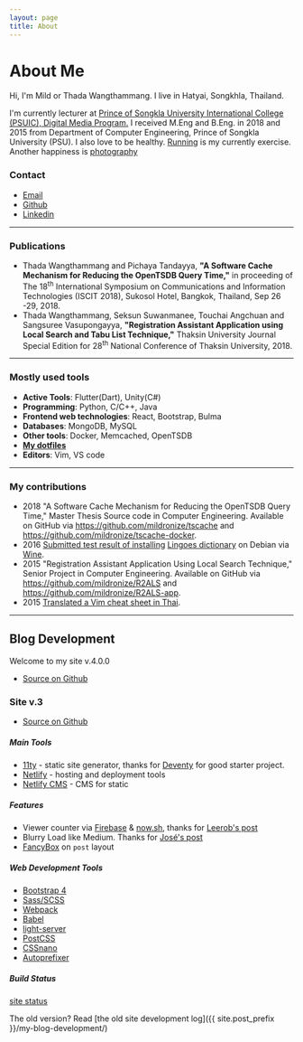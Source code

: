 ```yaml
---
layout: page
title: About
---
```


<h1 class="page-title">About Me</h1>

 <p>Hi, I'm Mild or Thada Wangthammang. I live in Hatyai, Songkhla, Thailand. </p>
      <p>I'm currently lecturer at <a href="https://www.uic.psu.ac.th/" target="blank">Prince of Songkla University International College (PSUIC), Digital Media Program.</a> I received M.Eng and B.Eng. in 2018 and 2015 from Department of Computer Engineering, Prince of
      Songkla University (PSU). I also love to be healthy. <a href="https://connect.garmin.com/modern/profile/6bbc2036-215a-42b6-b8ab-179c7672fabc">Running</a> is my currently exercise. Another happiness is <a href="https://www.flickr.com/photos/mildronize">photography</a> </p>
    
### Contact
<ul class="about-contact">
  <li>
    <a class="about-user-link" href="mailto:{{ site.contacts.email }}"><i class="fas fa-envelope"></i><span class="about-user-link-title">Email</span></a>
  </li>
  <li>
    <a class="about-user-link" href="{{ site.contacts.github }}"><i class="fab fa-github"></i><span class="about-user-link-title">Github</span></a>
  </li>
  <li>
    <a class="about-user-link" href="{{ site.contacts.linkedin }}"><i class="fab fa-linkedin"></i><span class="about-user-link-title">Linkedin</span></a>
  </li>
</ul>

<hr>

### Publications
- Thada Wangthammang and Pichaya Tandayya, **"A Software Cache Mechanism for Reducing the OpenTSDB Query Time,"** in proceeding of The 18<sup>th</sup> International Symposium on Communications and Information Technologies (ISCIT 2018), Sukosol Hotel, Bangkok, Thailand, Sep 26 -29, 2018.
- Thada Wangthammang, Seksun Suwanmanee, Touchai Angchuan and Sangsuree Vasupongayya, **"Registration Assistant Application using Local Search and Tabu List Technique,"** Thaksin University Journal Special Edition for 28<sup>th</sup> National Conference of Thaksin University, 2018.

----

### Mostly used tools
- **Active Tools**: Flutter(Dart), Unity(C#)
- **Programming**: Python, C/C++, Java
- **Frontend web technologies**: React, Bootstrap, Bulma
- **Databases**: MongoDB, MySQL
- **Other tools**: Docker, Memcached, OpenTSDB
- **[My dotfiles](https://github.com/mildronize/dotfiles)**
- **Editors**: Vim, VS code

----

### My contributions
- 2018 "A Software Cache Mechanism for Reducing the OpenTSDB Query Time," Master Thesis Source code in Computer Engineering. Available on GitHub via <https://github.com/mildronize/tscache> and <https://github.com/mildronize/tscache-docker>. 
- 2016 [Submitted test result of installing](https://appdb.winehq.org/objectManager.php?sClass=version&iId=33492) [Lingoes dictionary](http://www.lingoes.net/) on Debian via [Wine](https://www.winehq.org/). 
- 2015 "Registration Assistant Application Using Local Search Technique," Senior Project in Computer Engineering.
Available on GitHub via <https://github.com/mildronize/R2ALS> and <https://github.com/mildronize/R2ALS-app>. 
- 2015 [Translated a Vim cheat sheet in Thai](http://vim.rtorr.com/lang/th/).

----

## Blog Development

Welcome to my site v.4.0.0

<ul class="about-contact">
<li>
    <a class="about-user-link" target="_blank" href="https://github.com/mildronize/site"><i class="fab fa-github"></i><span class="about-user-link-title">Source on Github</span></a>
  </li>
</ul>

### Site v.3

<ul class="about-contact">
<li>
    <a class="about-user-link" target="_blank" href="https://github.com/mildronize/site-11ty"><i class="fab fa-github"></i><span class="about-user-link-title">Source on Github</span></a>
  </li>
</ul>

##### Main Tools
- [11ty](https://www.11ty.io/) - static site generator, thanks for [Deventy](https://github.com/ianrose/deventy) for good starter project.
- [Netlify](https://www.netlify.com/) - hosting and deployment tools
- [Netlify CMS](https://www.netlifycms.org) - CMS for static 

##### Features
- Viewer counter via [Firebase](https://firebase.google.com/) & [now.sh](now.sh), thanks for [Leerob's post](https://leerob.io/blog/real-time-post-views/)
- Blurry Load like Medium. Thanks for [
José's post](https://jmperezperez.com/medium-image-progressive-loading-placeholder/)
- [FancyBox](https://www.fancyapps.com/fancybox/3/) on `post` layout

##### Web Development Tools
- [Bootstrap 4](https://getbootstrap.com/)
- [Sass/SCSS](https://github.com/sass/node-sass)
- [Webpack](https://webpack.js.org/)
- [Babel](https://babeljs.io/)
- [light-server](https://github.com/txchen/light-server)
- [PostCSS](https://postcss.org/)
- [CSSnano](https://cssnano.co/)
- [Autoprefixer](https://github.com/postcss/autoprefixer)

##### Build Status

[site status](/status)

The old version? Read [the old site development log]({{ site.post_prefix }}/my-blog-development/)